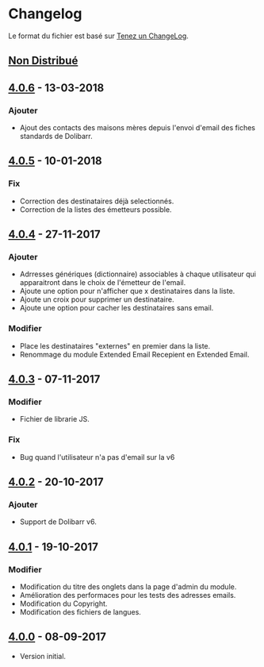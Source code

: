 # Changelog
Le format du fichier est basé sur [Tenez un ChangeLog](http://keepachangelog.com/fr/1.0.0/).

## [Non Distribué]

## [4.0.6] - 13-03-2018
### Ajouter
- Ajout des contacts des maisons mères depuis l'envoi d'email des fiches standards de Dolibarr.

## [4.0.5] - 10-01-2018
### Fix
- Correction des destinataires déjà selectionnés.
- Correction de la listes des émetteurs possible.

## [4.0.4] - 27-11-2017
### Ajouter
- Adrresses génériques (dictionnaire) associables à chaque utilisateur qui apparaitront dans le choix de l'émetteur de l'email.
- Ajoute une option pour n'afficher que x destinataires dans la liste.
- Ajoute un croix pour supprimer un destinataire.
- Ajoute une option pour cacher les destinataires sans email.
### Modifier
- Place les destinataires "externes" en premier dans la liste.
- Renommage du module Extended Email Recepient en Extended Email.

## [4.0.3] - 07-11-2017
### Modifier
- Fichier de librarie JS.

### Fix
- Bug quand l'utilisateur n'a pas d'email sur la v6

## [4.0.2] - 20-10-2017
### Ajouter
- Support de Dolibarr v6.

## [4.0.1] - 19-10-2017
### Modifier
- Modification du titre des onglets dans la page d'admin du module.
- Amélioration des performaces pour les tests des adresses emails.
- Modification du Copyright.
- Modification des fichiers de langues.

## [4.0.0] - 08-09-2017
- Version initial.

[Non Distribué]: http://git.open-dsi.fr/dolibarr-extension/extendedemail/compare/v4.0.6...HEAD
[4.0.6]: http://git.open-dsi.fr/dolibarr-extension/extendedemail/compare/v4.0.5...v4.0.6
[4.0.5]: http://git.open-dsi.fr/dolibarr-extension/extendedemail/compare/v4.0.4...v4.0.5
[4.0.4]: http://git.open-dsi.fr/dolibarr-extension/extendedemail/compare/v4.0.3...v4.0.4
[4.0.3]: http://git.open-dsi.fr/dolibarr-extension/extendedemail/compare/v4.0.2...v4.0.3
[4.0.2]: http://git.open-dsi.fr/dolibarr-extension/extendedemail/compare/v4.0.1...v4.0.2
[4.0.1]: http://git.open-dsi.fr/dolibarr-extension/extendedemail/compare/v4.0.0...v4.0.1
[4.0.0]: http://git.open-dsi.fr/dolibarr-extension/extendedemail/commits/v4.0.0
